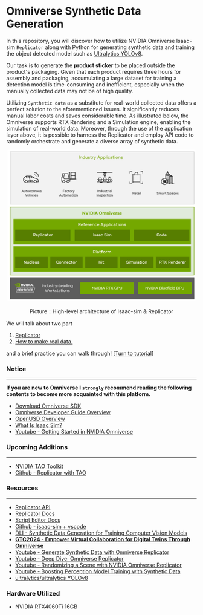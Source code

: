 ﻿# Omniverse Synthetic Data Generation
In this repository, you will discover how to utilize NVIDIA Omniverse Isaac-sim `Replicator` along with Python for generating synthetic data and training the object detected model such as [Ultralytics YOLOv8](https://docs.ultralytics.com/).

Our task is to generate the **product sticker** to be placed outside the product's packaging. Given that each product requires three hours for assembly and packaging, accumulating a large dataset for training a detection model is time-consuming and inefficient, especially when the manually collected data may not be of high quality.

Utilizing `Synthetic data` as a substitute for real-world collected data offers a perfect solution to the aforementioned issues. It significantly reduces manual labor costs and saves considerable time. As illustrated below, the Omniverse supports RTX Rendering and a Simulation engine, enabling the simulation of real-world data. Moreover, through the use of the application layer above, it is possible to harness the Replicator and employ API code to randomly orchestrate and generate a diverse array of synthetic data.
<p align="center">
<img height="400" src="./picture/architecture.png" >  
</p>
<p align="center">
Picture：High-level architecture of Isaac-sim & Replicator
</p>

We will talk about two part
1. [Replicator](./Replicator/)
2. [How to make real data.](./Real%20Data/)

and a brief practice you can walk through! [[Turn to tutorial]](./Tutorial/)

### Notice 
--- 
**If you are new to Omniverse I `strongly` recommend reading the following contents to become more acquainted with this platform.**
* [Download Omniverse SDK](https://www.nvidia.com/zh-tw/omniverse/download/)
* [Omniverse Developer Guide Overview](https://docs.omniverse.nvidia.com/dev-guide/latest/index.html)
* [OpenUSD Overview](https://docs.omniverse.nvidia.com/usd/latest/index.html)
* [What Is Isaac Sim?](https://docs.omniverse.nvidia.com/isaacsim/latest/overview.html)
* [Youtube - Getting Started in NVIDIA Omniverse](https://youtube.com/playlist?list=PL4w6jm6S2lztLazLC7P0I4SnX3gxdL1Ad&si=53X1ctpgo9Yc0pEn)

### Upcoming Additions
---
* [NVIDIA TAO Toolkit](https://developer.nvidia.com/tao-toolkit)
* [Github - Replicator with TAO](https://github.com/NVIDIA-Omniverse/synthetic-data-examples/blob/main/end-to-end-workflows/palletjack_with_tao/cloud/training/cloud_train.ipynb)
### Resources
---
* [Replicator API](https://docs.omniverse.nvidia.com/py/replicator/1.10.10/source/extensions/omni.replicator.core/docs/API.html)
* [Replicator Docs](https://docs.omniverse.nvidia.com/extensions/latest/ext_replicator.html#theory-behind-training-with-synthetic-data)
* [Script Editor Docs](https://docs.omniverse.nvidia.com/extensions/latest/ext_script-editor.html)
* [Github - isaac-sim + vscode](https://github.com/Toni-SM/semu.misc.vscode)
* [DLI - Synthetic Data Generation for Training Computer Vision Models](https://learn.nvidia.com/courses/course-detail?course_id=course-v1:DLI+S-OV-10+V1)
* [**GTC2024 - Empower Virtual Collaboration for Digital Twins Through Omniverse**](https://www.nvidia.com/en-us/on-demand/session/gtc24-s63282/)
* [Youtube - Generate Synthetic Data with Omniverse Replicator](https://www.youtube.com/watch?v=amVjqaABfU8&ab_channel=NVIDIAOmniverse)
* [Youtube - Deep Dive: Omniverse Replicator](https://www.youtube.com/watch?v=AGtIV5xgpYc&ab_channel=NVIDIAOmniverse)
* [Youtube - Randomizing a Scene with NVIDIA Omniverse Replicator](https://www.youtube.com/watch?v=5gBRbFqmZSE&ab_channel=NVIDIAOmniverse)
* [Youtube - Boosting Perception Model Training with Synthetic Data](https://www.youtube.com/watch?v=pR-vuZr7SiY&t=202s&ab_channel=SnorkelAI)
* [ultralytics/ultralytics YOLOv8](https://github.com/ultralytics/ultralytics)

### Hardware Utilized
* NVIDIA RTX4060Ti 16GB